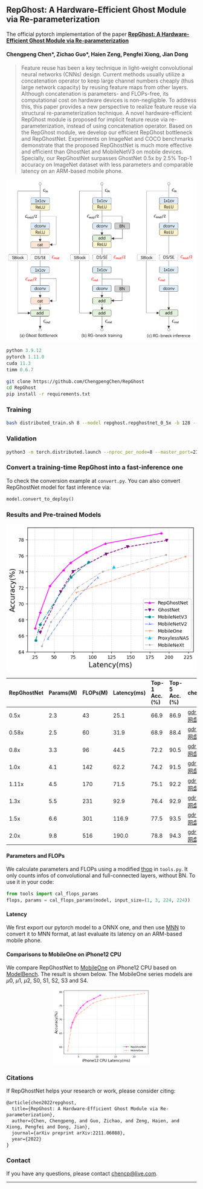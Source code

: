 ## RepGhost: A Hardware-Efficient Ghost Module via Re-parameterization

The official pytorch implementation of the paper **[RepGhost: A Hardware-Efficient Ghost Module via Re-parameterization](https://arxiv.org/abs/2211.06088)**

#### Chengpeng Chen\*, Zichao Guo\*, Haien Zeng, Pengfei Xiong, Jian Dong

>Feature reuse has been a key technique in light-weight convolutional neural networks (CNNs) design. Current methods usually utilize a concatenation operator to keep large channel numbers cheaply (thus large network capacity) by reusing feature maps from other layers. Although concatenation is parameters- and FLOPs-free, its computational cost on hardware devices is non-negligible. To address this, this paper provides a new perspective to realize feature reuse via structural re-parameterization technique. A novel hardware-efficient RepGhost module is proposed for implicit feature reuse via re-parameterization, instead of using concatenation operator. Based on the RepGhost module, we develop our efficient RepGhost bottleneck and RepGhostNet. Experiments on ImageNet and COCO benchmarks demonstrate that the proposed RepGhostNet is much more effective and efficient than GhostNet and MobileNetV3 on mobile devices. Specially, our RepGhostNet surpasses GhostNet 0.5x by 2.5% Top-1 accuracy on ImageNet dataset with less parameters and comparable latency on an ARM-based mobile phone.

<p align="center">
<img src="figs/repghost_bottleneck.png" width=512>
</p>

```python
python 3.9.12
pytorch 1.11.0
cuda 11.3
timm 0.6.7
```

```bash
git clone https://github.com/ChengpengChen/RepGhost
cd RepGhost
pip install -r requirements.txt
```

### Training
```bash
bash distributed_train.sh 8 --model repghost.repghostnet_0_5x -b 128 --lr 0.6 --sched cosine --epochs 300 --opt sgd -j 7 --warmup-epochs 5 --warmup-lr 1e-4 --weight-decay 1e-5 --drop 0.2 --amp --model-ema --model-ema-decay 0.9999 --remode pixel --reprob 0.2 --output work_dirs/train/  --data_dir {path_to_imagenet_dir}
```

### Validation
```bash
python3 -m torch.distributed.launch --nproc_per_node=8 --master_port=2340 validate.py -b 32 --model-ema --model {model} --resume {checkpoint_path} --data_dir {path_to_imagenet_dir}
```

### Convert a training-time RepGhost into a fast-inference one
To check the conversion example at ```convert.py```. You can also convert RepGhostNet model for fast inference via:

```python
model.convert_to_deploy()
```

### Results and Pre-trained Models

<p align="center">
<img src="figs/accuracy_to_latency.png" width=512>
</p>

| RepGhostNet | Params(M) | FLOPs(M) | Latency(ms) | Top-1 Acc.(%) | Top-5 Acc.(%) | checkpoints                                                                                                                                                          | logs                                                            |
|:------------|:----------|:---------|:------------|:--------------|:--------------|:---------------------------------------------------------------------------------------------------------------------------------------------------------------------|:----------------------------------------------------------------|
| 0.5x        | 2.3       | 43       | 25.1        | 66.9          | 86.9          | [gdrive](https://drive.google.com/file/d/16AGg-kSscFXDpXPZ3cJpYwqeZbUlUoyr/view?usp=share_link) \ [百度网盘](https://pan.baidu.com/s/1s-tuS8JoHVoCVHWuUiHUFw?pwd=qttp)   | [log](./work_dirs/train/repghostnet_0_5x_43M_66.95/train.log)   |
| 0.58x       | 2.5       | 60       | 31.9        | 68.9          | 88.4          | [gdrive](https://drive.google.com/file/d/1L6ccPjfnCMt5YK-pNFDfqGYvJyTRyZPR/view?usp=share_link) \ [百度网盘](https://pan.baidu.com/s/1bnVk2ILONqPEbmTQahZ0Og?pwd=tiyw)   | [log](./work_dirs/train/repghostnet_0_58x_60M_68.94/train.log)  |
| 0.8x        | 3.3       | 96       | 44.5        | 72.2          | 90.5          | [gdrive](https://drive.google.com/file/d/13gmUpwiJF_O05f3-3UeEyKD57veL5cG-/view?usp=share_link) \ [百度网盘](https://pan.baidu.com/s/1L_EJ0CnQeGpd0QBoOiY7oQ?pwd=rkd8)   | [log](./work_dirs/train/repghostnet_0_8x_96M_72.24/train.log)   |
| 1.0x        | 4.1       | 142      | 62.2        | 74.2          | 91.5          | [gdrive](https://drive.google.com/file/d/1gzfGln60urfY38elpPHVTyv9b94ukn5o/view?usp=share_link) \ [百度网盘](https://pan.baidu.com/s/1CEwuBLV05z7zrVbBrku59w?pwd=z4s7)   | [log](./work_dirs/train/repghostnet_1_0x_142M_74.22/train.log)  |
| 1.11x       | 4.5       | 170      | 71.5        | 75.1          | 92.2          | [gdrive](https://drive.google.com/file/d/14Lk4pKWIUFk1Mb53ooy_GsZbhMmz3iVE/view?usp=share_link) \ [百度网盘](https://pan.baidu.com/s/1Lb54Jiqyt0Jc6X4F_tUYnw?pwd=dwcb)   | [log](./work_dirs/train/repghostnet_1_11x_170M_75.07/train.log) |
| 1.3x        | 5.5       | 231      | 92.9        | 76.4          | 92.9          | [gdrive](https://drive.google.com/file/d/1dNHpX2JyiuTcDmmyvr8gnAI9t8RM-Nui/view?usp=share_link) \ [百度网盘](https://pan.baidu.com/s/19x_OUgxRDvwh2g4E9gN12Q?pwd=uux6)   | [log](./work_dirs/train/repghostnet_1_3x_231M_76.37/train.log)  |
| 1.5x        | 6.6       | 301      | 116.9       | 77.5          | 93.5          | [gdrive](https://drive.google.com/file/d/1TWAY654Dz8zcwhDBDN6QDWhV7as30P8e/view?usp=share_link) \ [百度网盘](https://pan.baidu.com/s/15UWOMRQN5vw99QbgiFWMRw?pwd=3uqq)   | [log](./work_dirs/train/repghostnet_1_5x_301M_77.45/train.log)  |
| 2.0x        | 9.8       | 516      | 190.0       | 78.8          | 94.3          | [gdrive](https://drive.google.com/file/d/12k00eWCXhKxx_fq3ewDhCNX08ftJ-iyP/view?usp=share_link) \ [百度网盘](https://pan.baidu.com/s/1YbtYvIBt3tTqCzvbcjJuBw?pwd=nq1r)   | [log](./work_dirs/train/repghostnet_2_0x_516M_78.81/train.log)  |

#### Parameters and FLOPs
We calculate parameters and FLOPs using a modified [thop](https://github.com/Lyken17/pytorch-OpCounter) in ```tools.py```. It only counts infos of convolutional and full-connected layers, without BN. To use it in your code:

```python
from tools import cal_flops_params
flops, params = cal_flops_params(model, input_size=(1, 3, 224, 224))
```

#### Latency
We first export our pytorch model to a ONNX one, and then use [MNN](https://github.com/alibaba/MNN) to convert it to MNN format, at last evaluate its latency on an ARM-based mobile phone.

#### Comparisons to MobileOne on iPhone12 CPU
We compare RepGhostNet to [MobileOne](https://arxiv.org/abs/2206.04040) on iPhone12 CPU based on [ModelBench](https://github.com/apple/ml-mobileone/tree/main/ModelBench). The result is shown below.
The MobileOne series models are $\mu0$, $\mu1$, $\mu2$, S0, S1, S2, S3 and S4.

<p align="center">
<img src="figs/accuracy_to_latency_iphone12cpu.png" width=256>
</p>


### Citations
If RepGhostNet helps your research or work, please consider citing:

```
@article{chen2022repghost,
  title={RepGhost: A Hardware-Efficient Ghost Module via Re-parameterization},
  author={Chen, Chengpeng, and Guo, Zichao, and Zeng, Haien, and Xiong, Pengfei and Dong, Jian},
  journal={arXiv preprint arXiv:2211.06088},
  year={2022}
}
```

### Contact

If you have any questions, please contact chencp@live.com.

---
